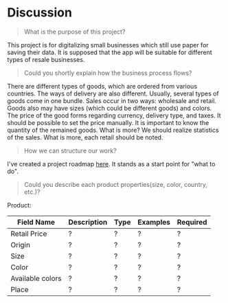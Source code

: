 # Discussion

> What is the purpose of this project?

This project is for digitalizing small businesses which still use paper for saving their data.
It is supposed that the app will be suitable for different types of resale businesses.

> Could you shortly explain how the business process flows?

There are different types of goods, which are ordered from various countries. The ways of delivery are also different. Usually, several types of goods come in one bundle. Sales occur in two ways: wholesale and retail.
Goods also may have sizes (which could be different goods) and colors. The price of the good forms regarding
currency, delivery type, and taxes. It should be possible to set the price manually. It is important to know the quantity
of the remained goods. What is more? We should realize statistics of the sales. What is more, each retail should be
noted.

> How we can structure our work?

I've created a project roadmap [here](roadmap.md). It stands as a start point for "what to do".

> Could you describe each product properties(size, color, country, etc.)?

Product:

| Field Name | Description | Type | Examples | Required |
|----|----|----|----|----|
| Retail Price | ? | ? | ? | ? |
| Origin | ? | ? | ? | ? |
| Size | ? | ? | ? | ? |
| Color | ? | ? | ? | ? |
| Available colors | ? | ? | ? | ? |
| Place | ? | ? | ? | ? |

